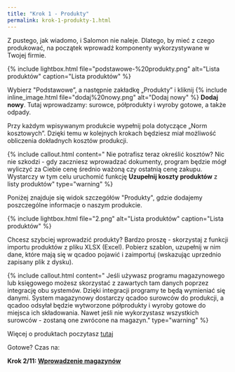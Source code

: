 ```yaml
---
title: "Krok 1 - Produkty"
permalink: krok-1-produkty-1.html
---
```


Z pustego, jak wiadomo, i Salomon nie naleje. Dlatego, by mieć z czego produkować, na początek wprowadź komponenty wykorzystywane w Twojej firmie.
 
{% include lightbox.html file="podstawowe-%20produkty.png" alt="Lista produktów" caption="Lista produktów" %}

Wybierz "Podstawowe”, a następnie zakładkę „Produkty” i kliknij {% include inline_image.html file="dodaj%20nowy.png" alt="Dodaj nowy" %} **Dodaj nowy**. Tutaj wprowadzamy: surowce, półprodukty i wyroby gotowe, a także odpady.
  
Przy każdym wpisywanym produkcie wypełnij pola dotyczące „Norm kosztowych”. Dzięki temu w kolejnych krokach będziesz miał możliwość obliczenia dokładnych kosztów produkcji. 

{% include callout.html content="
Nie potrafisz teraz określić kosztów? Nic nie szkodzi - gdy zaczniesz wprowadzać dokumenty, program będzie mógł wyliczyć za Ciebie cenę średnio ważoną czy ostatnią cenę zakupu. Wystarczy w tym celu uruchomić funkcję **Uzupełnij koszty produktów**  z listy produktów" type="warning" %} 

Poniżej znajduje się widok szczegółów "Produkty", gdzie dodajemy poszczególne informacje o naszym produkcie. 

{% include lightbox.html file="2.png" alt="Lista produktów" caption="Lista produktów" %}

Chcesz szybciej wprowadzić produkty? Bardzo proszę - skorzystaj z funkcji importu produktów z pliku XLSX (Excel). Pobierz szablon, uzupełnij w nim dane, które mają się w qcadoo pojawić i zaimportuj (wskazując uprzednio zapisany plik z dysku).

{% include callout.html content="
Jeśli używasz programu magazynowego lub księgowego możesz skorzystać z zawartych tam danych poprzez integrację obu systemów. Dzięki integracji programy te będą wymieniać się danymi. System magazynowy dostarczy qcadoo surowców do produkcji, a qcadoo odsyłał będzie wytworzone półprodukty i wyroby gotowe do miejsca ich składowania. Nawet jeśli nie wykorzystasz wszystkich surowców - zostaną one zwrócone na magazyn." type="warning" %} 

Więcej o produktach poczytasz [tutaj](/produkty)

Gotowe? Czas na:

**Krok 2/11: [Wprowadzenie magazynów](/krok-2-magazyny)**
